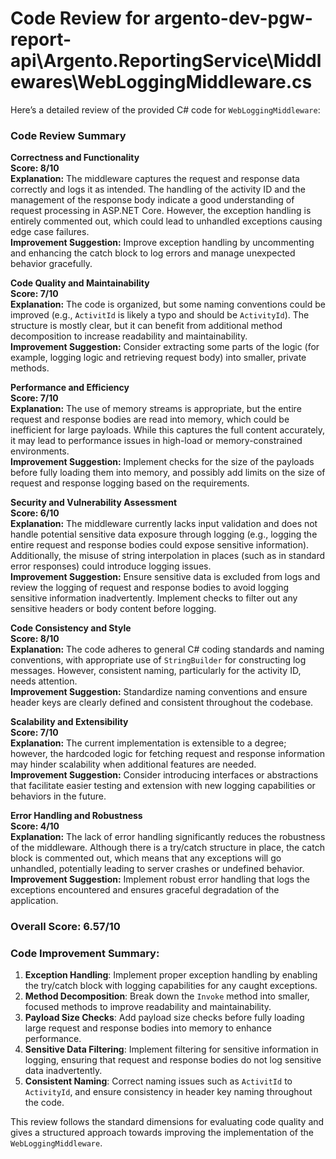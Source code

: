 # Code Review for argento-dev-pgw-report-api\Argento.ReportingService\Middlewares\WebLoggingMiddleware.cs

Here’s a detailed review of the provided C# code for `WebLoggingMiddleware`:

### Code Review Summary

**Correctness and Functionality**  
**Score: 8/10**  
**Explanation:** The middleware captures the request and response data correctly and logs it as intended. The handling of the activity ID and the management of the response body indicate a good understanding of request processing in ASP.NET Core. However, the exception handling is entirely commented out, which could lead to unhandled exceptions causing edge case failures.  
**Improvement Suggestion:** Improve exception handling by uncommenting and enhancing the catch block to log errors and manage unexpected behavior gracefully.

**Code Quality and Maintainability**  
**Score: 7/10**  
**Explanation:** The code is organized, but some naming conventions could be improved (e.g., `ActivitId` is likely a typo and should be `ActivityId`). The structure is mostly clear, but it can benefit from additional method decomposition to increase readability and maintainability.  
**Improvement Suggestion:** Consider extracting some parts of the logic (for example, logging logic and retrieving request body) into smaller, private methods.

**Performance and Efficiency**  
**Score: 7/10**  
**Explanation:** The use of memory streams is appropriate, but the entire request and response bodies are read into memory, which could be inefficient for large payloads. While this captures the full content accurately, it may lead to performance issues in high-load or memory-constrained environments.  
**Improvement Suggestion:** Implement checks for the size of the payloads before fully loading them into memory, and possibly add limits on the size of request and response logging based on the requirements.

**Security and Vulnerability Assessment**  
**Score: 6/10**  
**Explanation:** The middleware currently lacks input validation and does not handle potential sensitive data exposure through logging (e.g., logging the entire request and response bodies could expose sensitive information). Additionally, the misuse of string interpolation in places (such as in standard error responses) could introduce logging issues.  
**Improvement Suggestion:** Ensure sensitive data is excluded from logs and review the logging of request and response bodies to avoid logging sensitive information inadvertently. Implement checks to filter out any sensitive headers or body content before logging.

**Code Consistency and Style**  
**Score: 8/10**  
**Explanation:** The code adheres to general C# coding standards and naming conventions, with appropriate use of `StringBuilder` for constructing log messages. However, consistent naming, particularly for the activity ID, needs attention.  
**Improvement Suggestion:** Standardize naming conventions and ensure header keys are clearly defined and consistent throughout the codebase.

**Scalability and Extensibility**  
**Score: 7/10**  
**Explanation:** The current implementation is extensible to a degree; however, the hardcoded logic for fetching request and response information may hinder scalability when additional features are needed.  
**Improvement Suggestion:** Consider introducing interfaces or abstractions that facilitate easier testing and extension with new logging capabilities or behaviors in the future.

**Error Handling and Robustness**  
**Score: 4/10**  
**Explanation:** The lack of error handling significantly reduces the robustness of the middleware. Although there is a try/catch structure in place, the catch block is commented out, which means that any exceptions will go unhandled, potentially leading to server crashes or undefined behavior.  
**Improvement Suggestion:** Implement robust error handling that logs the exceptions encountered and ensures graceful degradation of the application.

### Overall Score: 6.57/10

### Code Improvement Summary:
1. **Exception Handling**: Implement proper exception handling by enabling the try/catch block with logging capabilities for any caught exceptions.
2. **Method Decomposition**: Break down the `Invoke` method into smaller, focused methods to improve readability and maintainability.
3. **Payload Size Checks**: Add payload size checks before fully loading large request and response bodies into memory to enhance performance.
4. **Sensitive Data Filtering**: Implement filtering for sensitive information in logging, ensuring that request and response bodies do not log sensitive data inadvertently.
5. **Consistent Naming**: Correct naming issues such as `ActivitId` to `ActivityId`, and ensure consistency in header key naming throughout the code.

This review follows the standard dimensions for evaluating code quality and gives a structured approach towards improving the implementation of the `WebLoggingMiddleware`.